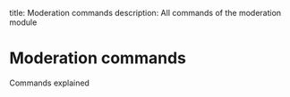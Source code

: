 title: Moderation commands
description: All commands of the moderation module

# Moderation commands

Commands explained